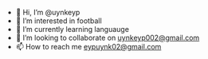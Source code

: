 - 👋 Hi, I’m @uynkeyp
- 👀 I’m interested in football
- 🌱 I’m currently learning languauge
- 💞️ I’m looking to collaborate on uynkeyp002@gmail.com
- 📫 How to reach me eypuynk02@gmail.com

<!---
uynkeyp/uynkeyp is a ✨ special ✨ repository because its `README.md` (this file) appears on your GitHub profile.
You can click the Preview link to take a look at your changes.
--->
